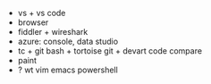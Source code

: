 * vs + vs code
* browser
* fiddler + wireshark
* azure: console, data studio
* tc + git bash + tortoise git + devart code compare
* paint
* ? wt vim emacs powershell
